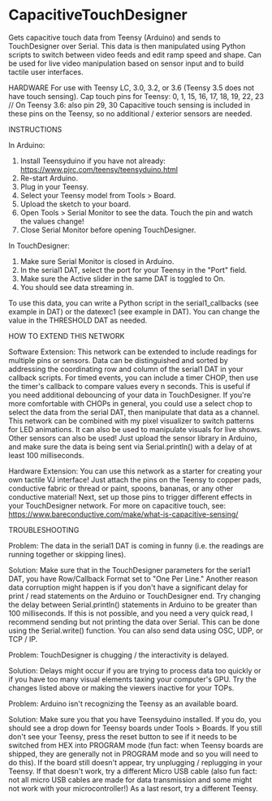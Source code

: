 # CapacitiveTouchDesigner
Gets capacitive touch data from Teensy (Arduino) and sends to TouchDesigner over Serial. 
This data is then manipulated using Python scripts to switch between video feeds and edit ramp speed and shape.
Can be used for live video manipulation based on sensor input and to build tactile user interfaces. 

HARDWARE
For use with Teensy LC, 3.0, 3.2, or 3.6 (Teensy 3.5 does not have touch sensing).
Cap touch pins for Teensy: 0, 1, 15, 16, 17, 18, 19, 22, 23 // On Teensy 3.6: also pin 29, 30
Capacitive touch sensing is included in these pins on the Teensy, so no additional / exterior sensors are needed. 

INSTRUCTIONS

In Arduino:
1. Install Teensyduino if you have not already: https://www.pjrc.com/teensy/teensyduino.html
2. Re-start Arduino.
3. Plug in your Teensy.
4. Select your Teensy model from Tools > Board.
5. Upload the sketch to your board.
6. Open Tools > Serial Monitor to see the data. Touch the pin and watch the values change!
7. Close Serial Monitor before opening TouchDesigner.

In TouchDesigner:
1. Make sure Serial Monitor is closed in Arduino.
2. In the serial1 DAT, select the port for your Teensy in the "Port" field.
3. Make sure the Active slider in the same DAT is toggled to On.
4. You should see data streaming in. 

To use this data, you can write a Python script in the serial1_callbacks (see example in DAT) or the datexec1 (see example in DAT). You can change the value in the THRESHOLD DAT as needed. 

HOW TO EXTEND THIS NETWORK

Software Extension: This network can be extended to include readings for multiple pins or sensors. Data can be distinguished and sorted by addressing the coordinating row and column of the serial1 DAT in your callback scripts. For timed events, you can include a timer CHOP, then use the timer's callback to compare values every n seconds. This is useful if you need additional debouncing of your data in TouchDesigner. If you're more comfortable with CHOPs in general, you could use a select chop to select the data from the serial DAT, then manipulate that data as a channel. This network can be combined with my pixel visualizer to switch patterns for LED animations. It can also be used to manipulate visuals for live shows. Other sensors can also be used! Just upload the sensor library in Arduino, and make sure the data is being sent via Serial.println() with a delay of at least 100 milliseconds. 

Hardware Extension: You can use this network as a starter for creating your own tactile VJ interface! Just attach the pins on the Teensy to copper pads, conductive fabric or thread or paint, spoons, bananas, or any other conductive material! Next, set up those pins to trigger different effects in your TouchDesigner network. For more on capacitive touch, see: https://www.bareconductive.com/make/what-is-capacitive-sensing/

TROUBLESHOOTING

Problem: The data in the serial1 DAT is coming in funny (i.e. the readings are running together or skipping lines).

Solution: Make sure that in the TouchDesigner parameters for the serial1 DAT, you have Row/Callback Format set to "One Per Line." Another reason data corruption might happen is if you don't have a significant delay for print / read statements on the Arduino or TouchDesigner end. Try changing the delay between Serial.println() statements in Arduino to be greater than 100 milliseconds. If this is not possible, and you need a very quick read, I recommend sending but not printing the data over Serial. This can be done using the Serial.write() function. You can also send data using OSC, UDP, or TCP / IP. 

Problem: TouchDesigner is chugging / the interactivity is delayed.

Solution: Delays might occur if you are trying to process data too quickly or if you have too many visual elements taxing your computer's GPU. Try the changes listed above or making the viewers inactive for your TOPs.

Problem: Arduino isn't recognizing the Teensy as an available board.

Solution: Make sure you that you have Teensyduino installed. If you do, you should see a drop down for Teensy boards under Tools > Boards. If you still don't see your Teensy, press the reset button to see if it needs to be switched from HEX into PROGRAM mode (fun fact: when Teensy boards are shipped, they are generally not in PROGRAM mode and so you will need to do this). If the board still doesn't appear, try unplugging / replugging in your Teensy. If that doesn't work, try a different Micro USB cable (also fun fact: not all micro USB cables are made for data transmission and some might not work with your microcontroller!) As a last resort, try a different Teensy. 
